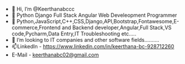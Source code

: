 - 👋 Hi, I’m @Keerthanabccc
- 👀 Python Django Full Stack Angular Web Develeopment Programmer
- 🌱 Python,JavaScript,C++,CSS,Django,API,Bootstrap,Fontawesome,E-commerce,Frontend and Backend developer,Angular,Full Stack,VS code,Pycharm,Data Entry,IT Troubleshooting etc.....
- 💞️ I’m looking to IT companies and other software fields..........
- 📫LinkedIn - https://www.linkedin.com/in/keerthana-bc-928712260
- E-Mail - keerthanabc02@gmail.com

<!---
Keerthanabccc/Keerthanabccc is a ✨ special ✨ repository because its `README.md` (this file) appears on your GitHub profile.
You can click the Preview link to take a look at your changes.
--->
